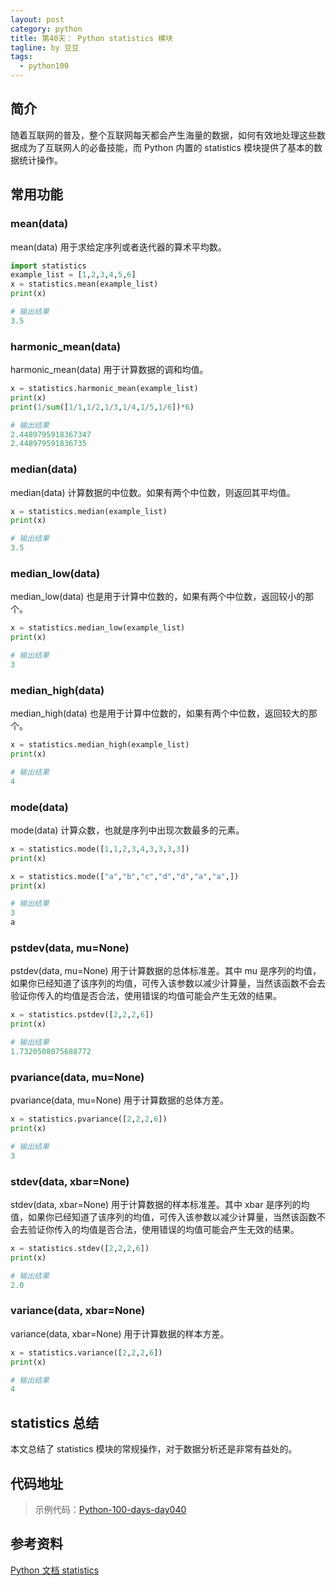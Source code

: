 ```yaml
---
layout: post
category: python
title: 第40天： Python statistics 模块
tagline: by 豆豆
tags: 
  - python100
---
```


## 简介

随着互联网的普及，整个互联网每天都会产生海量的数据，如何有效地处理这些数据成为了互联网人的必备技能，而 Python 内置的 statistics 模块提供了基本的数据统计操作。

<!--more-->

## 常用功能

### mean(data)

mean(data) 用于求给定序列或者迭代器的算术平均数。

```python
import statistics
example_list = [1,2,3,4,5,6]
x = statistics.mean(example_list)
print(x)

# 输出结果
3.5
```

### harmonic_mean(data)

harmonic_mean(data) 用于计算数据的调和均值。

```python
x = statistics.harmonic_mean(example_list)
print(x)
print(1/sum([1/1,1/2,1/3,1/4,1/5,1/6])*6)

# 输出结果
2.4489795918367347
2.448979591836735
```

### median(data)

median(data) 计算数据的中位数。如果有两个中位数，则返回其平均值。

```python
x = statistics.median(example_list)
print(x)

# 输出结果
3.5
```

### median_low(data)

median_low(data) 也是用于计算中位数的，如果有两个中位数，返回较小的那个。

```python
x = statistics.median_low(example_list)
print(x)

# 输出结果
3
```

### median_high(data)

median_high(data) 也是用于计算中位数的，如果有两个中位数，返回较大的那个。

```python
x = statistics.median_high(example_list)
print(x)

# 输出结果
4
```


### mode(data)

mode(data) 计算众数，也就是序列中出现次数最多的元素。

```python
x = statistics.mode([1,1,2,3,4,3,3,3,3])
print(x)

x = statistics.mode(["a","b","c","d","d","a","a",])
print(x)

# 输出结果
3
a
```

### pstdev(data, mu=None)

pstdev(data, mu=None) 用于计算数据的总体标准差。其中 mu 是序列的均值，如果你已经知道了该序列的均值，可传入该参数以减少计算量，当然该函数不会去验证你传入的均值是否合法，使用错误的均值可能会产生无效的结果。

```python
x = statistics.pstdev([2,2,2,6])
print(x)

# 输出结果
1.7320508075688772
```


### pvariance(data, mu=None)

pvariance(data, mu=None) 用于计算数据的总体方差。

```python
x = statistics.pvariance([2,2,2,6])
print(x)

# 输出结果
3
```


### stdev(data, xbar=None)

stdev(data, xbar=None) 用于计算数据的样本标准差。其中 xbar 是序列的均值，如果你已经知道了该序列的均值，可传入该参数以减少计算量，当然该函数不会去验证你传入的均值是否合法，使用错误的均值可能会产生无效的结果。

```python
x = statistics.stdev([2,2,2,6])
print(x)

# 输出结果
2.0
```


### variance(data, xbar=None)

variance(data, xbar=None) 用于计算数据的样本方差。

```python
x = statistics.variance([2,2,2,6])
print(x)

# 输出结果
4
```

## statistics 总结

本文总结了 statistics 模块的常规操作，对于数据分析还是非常有益处的。

## 代码地址

> 示例代码：[Python-100-days-day040](https://github.com/JustDoPython/python-100-day/tree/master/day-040)

## 参考资料
[Python 文档 statistics](https://docs.python.org/zh-cn/3.7/library/statistics.html)

